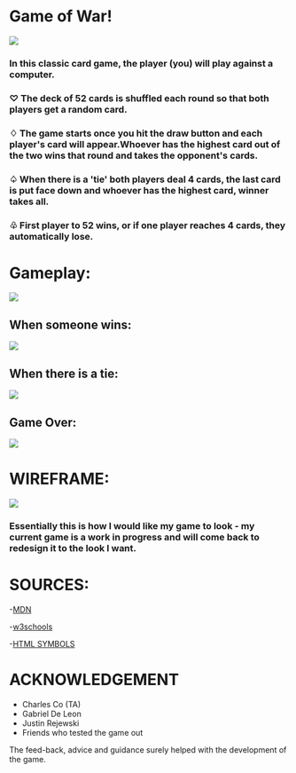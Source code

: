 # Game of **War!** 
![](https://i.imgur.com/dJ092P3.png)

### In this classic card game, the player (you) will play against a computer. 


### &#9825; The deck of 52 cards is shuffled each round so that both players get a random card.

### &#9826; The game starts once you hit the draw button and each player's card will appear.Whoever has the highest card out of the two wins that round and takes the opponent's cards.

### &#9828; When there is a **'tie'** both players deal 4 cards, the last card is put face down and whoever has the highest card, winner takes all.

###  &#9831; First player to 52 wins, or if one player reaches 4 cards, they automatically lose.

# Gameplay:

![](https://i.imgur.com/ZTOciss.png)

## When someone wins: 
![](https://i.imgur.com/TKQSmT1.png)

## When there is a tie:
![](https://i.imgur.com/612ZWjT.png)

## Game Over:
![](https://i.imgur.com/Ez3M4aa.png)

# WIREFRAME:
![](https://i.imgur.com/t9qvUNB.png)
### Essentially this is how I would like my game to look - my current game is a work in progress and will come back to redesign it to the look I want. 

# SOURCES:
-[MDN](https://developer.mozilla.org/en-US/)

-[w3schools](https://www.w3schools.com/tags/)

-[HTML SYMBOLS](https://www.htmlsymbols.xyz/games-symbols)

# ACKNOWLEDGEMENT
- Charles Co (TA)
- Gabriel De Leon
- Justin Rejewski 
- Friends who tested the game out

The feed-back, advice and guidance surely helped with the development of the game.
